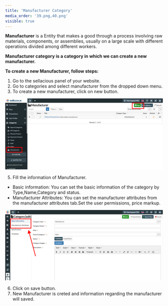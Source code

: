```yaml
---
title: 'Manufacturer Category'
media_order: '39.png,40.png'
visible: true
---
```


**Manufacturer** is a Entity that makes a good through a process involving raw materials, components, or assemblies, usually on a large scale with different operations divided among different workers.

**Manufacturer category is a category in which we can create a new manufacturer.**

**To create a new Manufacturer, follow steps:**

1. Go to the sellacious panel of your website.
2. Go to categories and select manufacturer from the dropped down menu.
3. To create a new manufacturer, click on new button.

![](39.png)

5. Fill the information of Manufacturer.

* Basic information: You can set the basic information of the category by Type,Name,Category and status.
* Manufacturer Attributes: You can set the manufacturer attributes from the manufacturer attributes tab.Set the user   permissions, price markup. 

![](40.png)

6. Click on save button.
7. New Manufacturer is creted and information regarding the manufacturer will saved.
